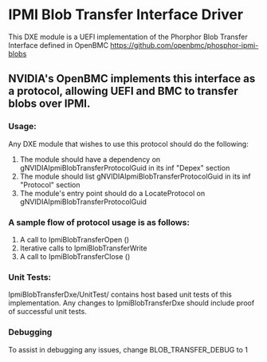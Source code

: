 # IPMI Blob Transfer Interface Driver

This DXE module is a UEFI implementation of the Phorphor Blob Transfer Interface defined in OpenBMC
https://github.com/openbmc/phosphor-ipmi-blobs

## NVIDIA's OpenBMC implements this interface as a protocol, allowing UEFI and BMC to transfer blobs over IPMI.

### Usage:
Any DXE module that wishes to use this protocol should do the following:
1) The module should have a dependency on gNVIDIAIpmiBlobTransferProtocolGuid in its inf "Depex" section
2) The module should list gNVIDIAIpmiBlobTransferProtocolGuid in its inf "Protocol" section
3) The module's entry point should do a LocateProtocol on gNVIDIAIpmiBlobTransferProtocolGuid

### A sample flow of protocol usage is as follows:
1) A call to IpmiBlobTransferOpen ()
2) Iterative calls to IpmiBlobTransferWrite
3) A call to IpmiBlobTransferClose ()

### Unit Tests:
IpmiBlobTransferDxe/UnitTest/ contains host based unit tests of this implementation.
Any changes to IpmiBlobTransferDxe should include proof of successful unit tests.

### Debugging
To assist in debugging any issues, change BLOB_TRANSFER_DEBUG to 1